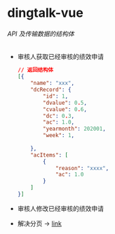 # dingtalk-vue



###### API 及传输数据的结构体

+ 审核人获取已经审核的绩效申请

  ```json
  // 返回结构体
  [{
      "name": "xxx",
      "dcRecord": {
          "id": 1,
          "dvalue": 0.5,
          "cvalue": 0.6,
          "dc": 0.3,
          "ac": 1.0,
          "yearmonth": 202001,
          "week": 1,
          
      },
      "acItems": [
          {
              "reason": "xxxx",
              "ac": 1.0
          }
      ]
  }]
  ```

+ 审核人修改已经审核的绩效申请





+ 解决分页 -> [link](https://juejin.im/post/5c388bd151882524ed5b9f2a)
